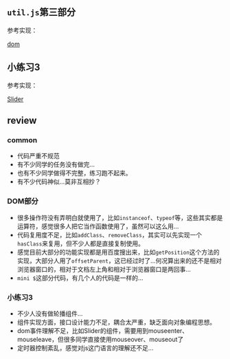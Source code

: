 ## `util.js`第三部分

参考实现：

[dom](https://github.com/hushicai/ife-task0002/blob/master/src/dom.js)

## 小练习3

参考实现：

[Slider](https://github.com/hushicai/ife-task0002/blob/master/src/Slider.js)

## review

### common

* 代码严重不规范
* 有不少同学的任务没有做完...
* 也有不少同学做得不完整，练习跑不起来。
* 有不少代码神似...莫非互相抄？

### DOM部分

* 很多操作符没有弄明白就使用了，比如`instanceof`、`typeof`等，这些其实都是运算符，感觉很多人把它当作函数使用了，虽然可以这么用...
* 代码复用度不足，比如`addClass`、`removeClass`，其实可以先实现一个`hasClass`来复用，但不少人都是直接复制使用。
* 感觉目前大部分的功能实现都是用百度搜出来，比如`getPosition`这个方法的实现，大部分人用了`offsetParent`，这已经过时了...何况算出来的还不是相对浏览器窗口的，相对于文档左上角和相对于浏览器窗口是两回事...
* `mini $`这部分代码，有几个人的代码是一样的...

### 小练习3

* 不少人没有做轮播组件...
* 组件实现方面，接口设计能力不足，耦合太严重，缺乏面向对象编程思想。
* dom事件理解不足，比如Slider的组件，需要用到mouseenter、mouseleave，但很多同学直接使用mouseover、mouseout了
* 定时器控制紊乱，感觉对js这门语言的理解还不足...
